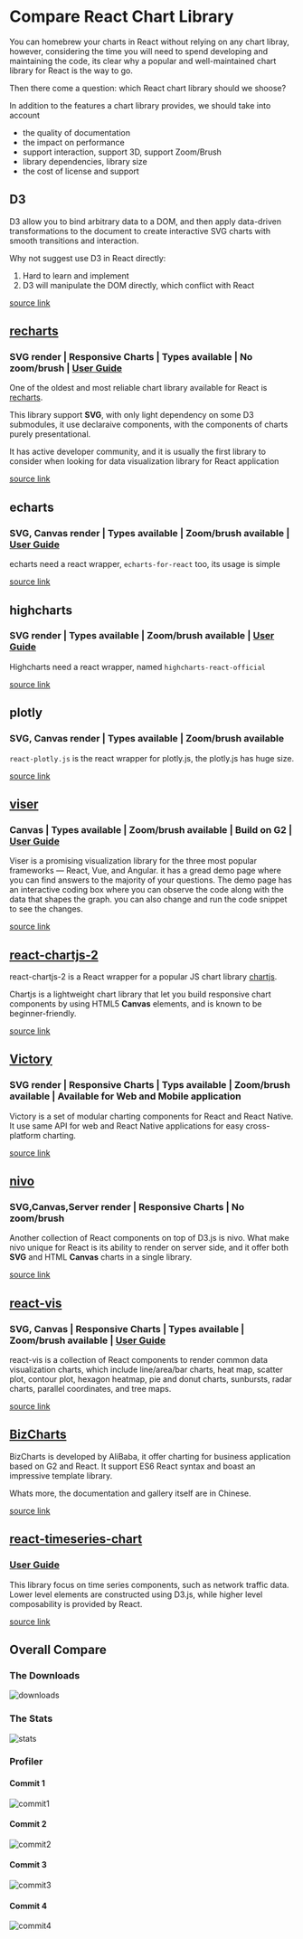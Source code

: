 # Compare React Chart Library

You can homebrew your charts in React without relying on any chart libray, however, considering the time you will need to spend developing and maintaining the code, its clear why a popular and well-maintained chart library for React is the way to go.

Then there come a question: which React chart library should we shoose?

In addition to the features a chart library provides, we should take into account

* the quality of documentation
* the impact on performance
* support interaction, support 3D, support Zoom/Brush
* library dependencies, library size
* the cost of license and support

## D3
D3 allow you to bind arbitrary data to a DOM, and then apply data-driven transformations to the document to create interactive SVG charts with smooth transitions and interaction.

Why not suggest use D3 in React directly:
1. Hard to learn and implement
2. D3 will manipulate the DOM directly, which conflict with React

[source link](./react-chart-compare/src/charts/D3AreaChart.js)

## [recharts](https://github.com/recharts/recharts)
### SVG render | Responsive Charts | Types available | No zoom/brush | [User Guide](https://recharts.org/en-US/guide)
One of the oldest and most reliable chart library available for React is [recharts](http://recharts.org/).

This library support <b>SVG</b>, with only light dependency on some D3 submodules, it use declaraive components, with the components of charts purely presentational.

It has active developer community, and it is usually the first library to consider when looking for data visualization library for React application

[source link](./react-chart-compare/src/charts/RechartsAreaChart.js)

## echarts
### SVG, Canvas render | Types available | Zoom/brush available | [User Guide](https://echarts.apache.org/examples/en/index.html)
echarts need a react wrapper, <code>echarts-for-react</code> too, its usage is simple

[source link](./react-chart-compare/src/charts/EChartsAreaChart.js)

## highcharts
### SVG render | Types available | Zoom/brush available | [User Guide](https://www.highcharts.com/demo)
Highcharts need a react wrapper, named <code>highcharts-react-official</code>

[source link](./react-chart-compare/src/charts/HighChartsAreaChart.js)

## plotly
### SVG, Canvas render | Types available | Zoom/brush available 
<code>react-plotly.js</code> is the react wrapper for plotly.js, the plotly.js has huge size.

[source link](./react-chart-compare/src/charts/PlotlyChartArea.js)

## [viser](https://viserjs.gitee.io/)
### Canvas | Types available | Zoom/brush available | Build on G2 | [User Guide](https://viserjs.gitee.io/demoHome.html)
Viser is a promising visualization library for the three most popular frameworks — React, Vue, and Angular.  it has a gread demo page where you can find answers to the majority of your questions. The demo page has an interactive coding box where you can observe the code along with the data that shapes the graph. you can also change and run the code snippet to see the changes. 

[source link](./react-chart-compare/src/charts/ViserAreaChart.js)

## [react-chartjs-2](https://github.com/jerairrest/react-chartjs-2)
react-chartjs-2 is a React wrapper for a popular JS chart library [chartjs](https://www.chartjs.org/).

Chartjs is a lightweight chart library that let you build responsive chart components by using HTML5 <b>Canvas</b> elements, and is known to be beginner-friendly.

[source link](./react-chart-compare/src/charts/ReactChartStackBar.js)

## [Victory](https://github.com/FormidableLabs/victory)
### SVG render | Responsive Charts | Typs available | Zoom/brush available | Available for Web and Mobile application
Victory is a set of modular charting components for React and React Native. It use same API for web and React Native applications for easy cross-platform charting.

[source link](./react-chart-compare/src/charts/VictoryAreaChart.js)

## [nivo](https://github.com/plouc/nivo)
### SVG,Canvas,Server render | Responsive Charts | No zoom/brush
Another collection of React components on top of D3.js is nivo. What make nivo unique for React is its ability to render on server side, and it offer both <b>SVG</b> and HTML <b>Canvas</b> charts in a single library. 

[source link](./react-chart-compare/src/charts/NivoAreaChart.js)

## [react-vis](https://github.com/uber/react-vis)
### SVG, Canvas | Responsive Charts | Types available | Zoom/brush available | [User Guide](http://uber.github.io/react-vis/website/dist/storybook/?knob-X%20Axis=true&knob-Y%20Axis=true&knob-vertical%20gridlines=true&knob-horizontal%20gridlines=true&selectedKind=Series%2FAreaSeries%2FBase&selectedStory=Single%20Area%20chart&full=0&addons=1&stories=1&panelRight=0&addonPanel=storybooks%2Fstorybook-addon-knobs)
react-vis is a collection of React components to render common data visualization charts, which include line/area/bar charts, heat map, scatter plot, contour plot, hexagon heatmap, pie and donut charts, sunbursts, radar charts, parallel coordinates, and tree maps.

[source link](./react-chart-compare/src/charts/ReactVisAreaChart.js)

## [BizCharts](https://github.com/alibaba/BizCharts)
BizCharts is developed by AliBaba, it offer charting for business application based on G2 and React. It support ES6 React syntax and boast an impressive template library.

Whats more, the documentation and gallery itself are in Chinese.

[source link](./react-chart-compare/src/charts/BizAreaChart.js)

## [react-timeseries-chart](https://github.com/esnet/react-timeseries-charts)
### [User Guide](http://software.es.net/react-timeseries-charts/#/guide/start)
This library focus on time series components, such as network traffic data. Lower level elements are constructed using D3.js, while higher level composability is provided by React.

[source link](./react-chart-compare/src/charts/ReactTimeSeriesCurrencyChart.js)

## Overall Compare
### The Downloads
![downloads](./downloads.png)
### The Stats
![stats](./stats.png)
### Profiler
#### Commit 1
![commit1](./profiler_flamegraph_commit1.png)
#### Commit 2
![commit2](./profiler_flamegraph_commit2.png)
#### Commit 3
![commit3](./profiler_flamegraph_commit3.png)
#### Commit 4
![commit4](./profiler_flamegraph_commit4.png)
